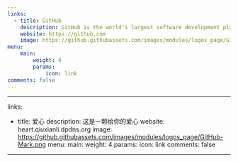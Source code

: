 ```yaml
---
links:
  - title: GitHub
    description: GitHub is the world's largest software development platform.
    website: https://github.com
    image: https://github.githubassets.com/images/modules/logos_page/GitHub-Mark.png
menu:
    main: 
        weight: 4
        params:
            icon: link
comments: false
---
```


---
links:
  - title: 爱心
    description: 这是一颗给你的爱心
    website: heart.qiuxianli.dpdns.org
    image: https://github.githubassets.com/images/modules/logos_page/GitHub-Mark.png
menu:
    main: 
        weight: 4
        params:
            icon: link
comments: false
---
